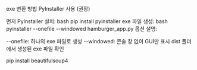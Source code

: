 exe 변환 방법
PyInstaller 사용 (권장)

먼저 PyInstaller 설치:
bash
pip install pyinstaller
exe 파일 생성:
bash
pyinstaller --onefile --windowed hamburger_app.py
옵션 설명:

--onefile: 하나의 exe 파일로 생성
--windowed: 콘솔 창 없이 GUI만 표시
dist 폴더에서 생성된 exe 파일 확인

pip install beautifulsoup4
